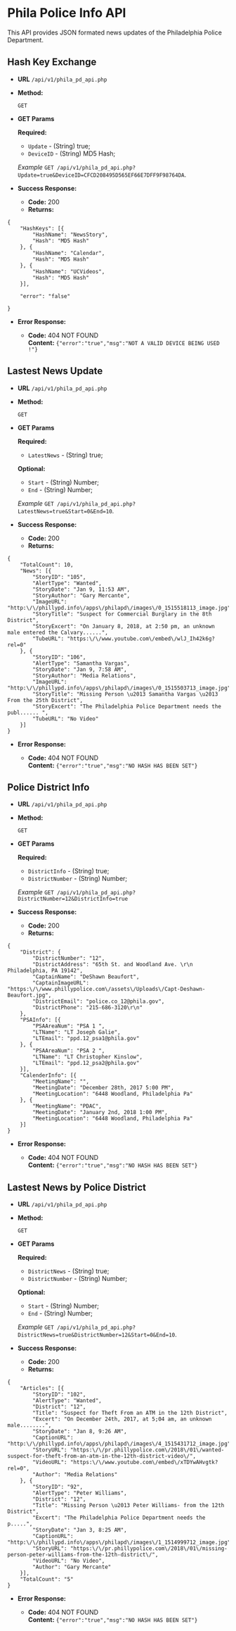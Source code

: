 # Phila Police Info API

This API provides JSON formated news updates of the Philadelphia Police Department.

## Hash Key Exchange
* **URL**
`/api/v1/phila_pd_api.php`

* **Method:**

  `GET`
  
*  **GET Params**

   **Required:**
 
    + `Update` - (String) true;
    + `DeviceID` - (String) MD5 Hash;

    _Example_ 
    `GET /api/v1/phila_pd_api.php?Update=true&DeviceID=CFCD208495D565EF66E7DFF9F98764DA`.

* **Success Response:**

  * **Code:** 200 <br />
  * **Returns:** 

``` 
{
	"HashKeys": [{
		"HashName": "NewsStory",
		"Hash": "MD5 Hash"
	}, {
		"HashName": "Calendar",
		"Hash": "MD5 Hash"
	}, {
		"HashName": "UCVideos",
		"Hash": "MD5 Hash"
	}],

	"error": "false"

}
```
 
* **Error Response:**

  * **Code:** 404 NOT FOUND <br />
    **Content:** ```{"error":"true","msg":"NOT A VALID DEVICE BEING USED !"}```



## Lastest News Update
* **URL**
`/api/v1/phila_pd_api.php`

* **Method:**

  `GET`
  
*  **GET Params**

   **Required:**
 
    + `LatestNews` - (String) true;
    
    **Optional:**
    
    + `Start` - (String) Number;
    + `End` - (String) Number;

    _Example_ 
    `GET /api/v1/phila_pd_api.php?LatestNews=true&Start=0&End=10`.

* **Success Response:**

  * **Code:** 200 <br />
  * **Returns:** 

``` 
{
	"TotalCount": 10,
	"News": [{
		"StoryID": "105",
		"AlertType": "Wanted",
		"StoryDate": "Jan 9, 11:53 AM",
		"StoryAuthor": "Gary Mercante",
		"ImageURL": "http:\/\/phillypd.info\/apps\/philapd\/images\/0_1515518113_image.jpg",
		"StoryTitle": "Suspect for Commercial Burglary in the 8th District",
		"StoryExcert": "On January 8, 2018, at 2:50 pm, an unknown male entered the Calvary......",
		"TubeURL": "https:\/\/www.youtube.com\/embed\/wlJ_Ih42k6g?rel=0"
	}, {
		"StoryID": "106",
		"AlertType": "Samantha Vargas",
		"StoryDate": "Jan 9, 7:58 AM",
		"StoryAuthor": "Media Relations",
		"ImageURL": "http:\/\/phillypd.info\/apps\/philapd\/images\/0_1515503713_image.jpg",
		"StoryTitle": "Missing Person \u2013 Samantha Vargas \u2013 From the 25th District",
		"StoryExcert": "The Philadelphia Police Department needs the publ...... ",
		"TubeURL": "No Video"
	}]
}
```
 
* **Error Response:**

  * **Code:** 404 NOT FOUND <br />
    **Content:** ```{"error":"true","msg":"NO HASH HAS BEEN SET"}```

## Police District Info
* **URL**
`/api/v1/phila_pd_api.php`

* **Method:**

  `GET`
  
*  **GET Params**

   **Required:**
 
    + `DistrictInfo` - (String) true;
    + `DistrictNumber` - (String) Number;
    
    _Example_ 
    `GET /api/v1/phila_pd_api.php?DistrictNumber=12&DistrictInfo=true`

* **Success Response:**

  * **Code:** 200 <br />
  * **Returns:** 

``` 
{
	"District": {
		"DistrictNumber": "12",
		"DistrictAddress": "65th St. and Woodland Ave. \r\n Philadelphia, PA 19142",
		"CaptainName": "DeShawn Beaufort",
		"CaptainImageURL": "https:\/\/www.phillypolice.com\/assets\/Uploads\/Capt-Deshawn-Beaufort.jpg",
		"DistrictEmail": "police.co_12@phila.gov",
		"DistrictPhone": "215-686-3120\r\n"
	},
	"PSAInfo": [{
		"PSAAreaNum": "PSA 1 ",
		"LTName": "LT Joseph Galie",
		"LTEmail": "ppd.12_psa1@phila.gov"
	}, {
		"PSAAreaNum": "PSA 2 ",
		"LTName": "LT Christopher Kinslow",
		"LTEmail": "ppd.12_psa2@phila.gov"
	}],
	"CalenderInfo": [{
		"MeetingName": "",
		"MeetingDate": "December 28th, 2017 5:00 PM",
		"MeetingLocation": "6448 Woodland, Philadelphia Pa"
	}, {
		"MeetingName": "PDAC",
		"MeetingDate": "January 2nd, 2018 1:00 PM",
		"MeetingLocation": "6448 Woodland, Philadelphia Pa"
	}]
}
```
 
* **Error Response:**

  * **Code:** 404 NOT FOUND <br />
    **Content:** ```{"error":"true","msg":"NO HASH HAS BEEN SET"}```

## Lastest News by Police District
* **URL**
`/api/v1/phila_pd_api.php`

* **Method:**

  `GET`
  
*  **GET Params**

   **Required:**
 
    + `DistrictNews` - (String) true;
    + `DistrictNumber` - (String) Number;
    
    **Optional:**
    
    + `Start` - (String) Number;
    + `End` - (String) Number;

    _Example_ 
    `GET /api/v1/phila_pd_api.php?DistrictNews=true&DistrictNumber=12&Start=0&End=10`.

* **Success Response:**

  * **Code:** 200 <br />
  * **Returns:** 

``` 
{
	"Articles": [{
		"StoryID": "102",
		"AlertType": "Wanted",
		"District": "12",
		"Title": "Suspect for Theft From an ATM in the 12th District",
		"Excert": "On December 24th, 2017, at 5;04 am, an unknown male........",
		"StoryDate": "Jan 8, 9:26 AM",
		"CaptionURL": "http:\/\/phillypd.info\/apps\/philapd\/images\/4_1515431712_image.jpg",
		"StoryURL": "https:\/\/pr.phillypolice.com\/2018\/01\/wanted-suspect-for-theft-from-an-atm-in-the-12th-district-video\/",
		"VideoURL": "https:\/\/www.youtube.com\/embed\/xTDYwAHvgtk?rel=0",
		"Author": "Media Relations"
	}, {
		"StoryID": "92",
		"AlertType": "Peter Williams",
		"District": "12",
		"Title": "Missing Person \u2013 Peter Williams- from the 12th District",
		"Excert": "The Philadelphia Police Department needs the p.....",
		"StoryDate": "Jan 3, 8:25 AM",
		"CaptionURL": "http:\/\/phillypd.info\/apps\/philapd\/images\/1_1514999712_image.jpg",
		"StoryURL": "https:\/\/pr.phillypolice.com\/2018\/01\/missing-person-peter-williams-from-the-12th-district\/",
		"VideoURL": "No Video",
		"Author": "Gary Mercante"
	}],
	"TotalCount": "5"
}
```
 
* **Error Response:**

  * **Code:** 404 NOT FOUND <br />
    **Content:** ```{"error":"true","msg":"NO HASH HAS BEEN SET"}```








